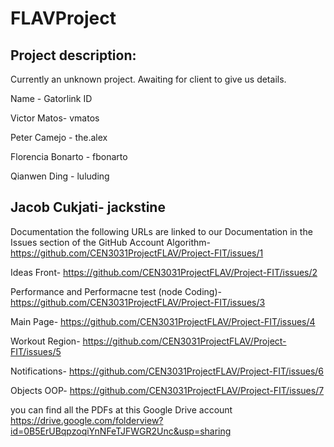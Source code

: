 FLAVProject
===========

Project description:
--------------------
Currently an unknown project. Awaiting for client to give us details.

Name - Gatorlink ID

Victor Matos- vmatos

Peter Camejo - the.alex

Florencia Bonarto - fbonarto

Qianwen Ding - luluding        

Jacob Cukjati- jackstine
------------------------------------------------------------------------------
Documentation
the following URLs are linked to our Documentation in the Issues section of the GitHub Account
Algorithm-                                        https://github.com/CEN3031ProjectFLAV/Project-FIT/issues/1

Ideas Front-                                      https://github.com/CEN3031ProjectFLAV/Project-FIT/issues/2

Performance and Performacne test (node Coding)-   https://github.com/CEN3031ProjectFLAV/Project-FIT/issues/3

Main Page-                                        https://github.com/CEN3031ProjectFLAV/Project-FIT/issues/4

Workout Region-                                   https://github.com/CEN3031ProjectFLAV/Project-FIT/issues/5

Notifications-                                    https://github.com/CEN3031ProjectFLAV/Project-FIT/issues/6

Objects OOP-                                      https://github.com/CEN3031ProjectFLAV/Project-FIT/issues/7

you can find all the PDFs at this Google Drive account
https://drive.google.com/folderview?id=0B5ErUBqpzoqiYnNFeTJFWGR2Unc&usp=sharing


